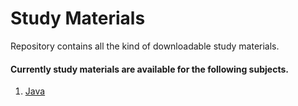 # Study Materials
Repository contains all the kind of downloadable study materials.

#### Currently study materials are available for the following subjects. 

1. [Java](https://github.com/techns27/ebooks/blob/master/java.md)
